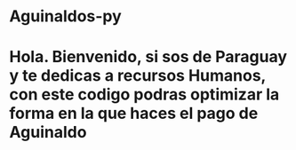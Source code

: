 # Aguinaldos-py
# Hola. Bienvenido, si sos de Paraguay y te dedicas a recursos Humanos, con este codigo podras optimizar la forma en la que haces el pago de Aguinaldo 
